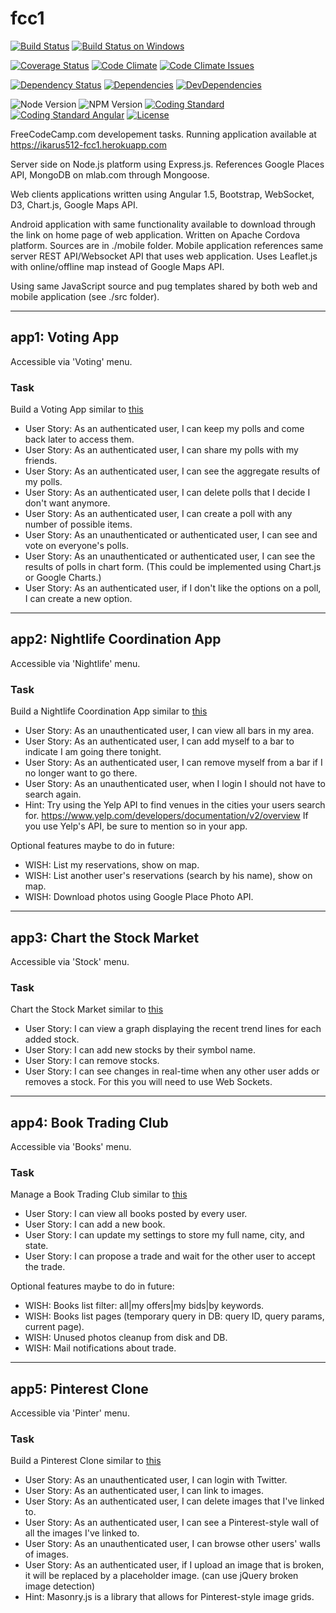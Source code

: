 # fcc1

[![Build Status](https://travis-ci.org/ikarus512/fcc1.svg?branch=master)](https://travis-ci.org/ikarus512/fcc1)
[![Build Status on Windows](https://ci.appveyor.com/api/projects/status/github/ikarus512/fcc1?branch=master&svg=true)](https://ci.appveyor.com/project/ikarus512/fcc1)

[![Coverage Status](https://coveralls.io/repos/github/ikarus512/fcc1/badge.svg)](https://coveralls.io/github/ikarus512/fcc1) <!-- [![Code Coverage](https://codecov.io/gh/ikarus512/fcc1/branch/master/graph/badge.svg)](https://codecov.io/gh/ikarus512/fcc1) -->
[![Code Climate](https://codeclimate.com/github/ikarus512/fcc1/badges/gpa.svg)](https://codeclimate.com/github/ikarus512/fcc1) <!-- a(href='https://saucelabs.com/u/chaijs')  img(alt="Selenium Test Status", src="https://saucelabs.com/browser-matrix/chaijs.svg") --> <!-- [![Code Climate Coverage](https://img.shields.io/codeclimate/coverage/github/ikarus512/fcc1.svg)](https://codeclimate.com/github/ikarus512/fcc1) -->
[![Code Climate Issues](https://img.shields.io/codeclimate/issues/github/ikarus512/fcc1.svg)](https://codeclimate.com/github/ikarus512/fcc1/issues)

[![Dependency Status](https://dependencyci.com/github/ikarus512/fcc1/badge)](https://dependencyci.com/github/ikarus512/fcc1)
[![Dependencies](https://david-dm.org/ikarus512/fcc1.svg)](https://david-dm.org/ikarus512/fcc1)
[![DevDependencies](https://david-dm.org/ikarus512/fcc1/dev-status.svg)](https://david-dm.org/ikarus512/fcc1#info=devDependencies)

<!-- [![GitHub Version of ikarus512/fcc1](https://badge.fury.io/gh/ikarus512/fcc1.svg)](https://badge.fury.io/gh/ikarus512/fcc1) -->
<!-- [![GitHub Version of ikarus512/fcc1](https://img.shields.io/github/tag/ikarus512/fcc1.svg)](https://badge.fury.io/gh/ikarus512/fcc1) -->
![Node Version](https://img.shields.io/badge/node-%3E=6.0-brightgreen.svg)
![NPM Version](https://img.shields.io/badge/npm-%3E=5.0-brightgreen.svg)
[![Coding Standard](https://img.shields.io/badge/code%20style-standard-brightgreen.svg)](http://standardjs.com/)
[![Coding Standard Angular](https://img.shields.io/badge/code%20style-angular-brightgreen.svg)](https://github.com/johnpapa/angular-styleguide/)
[![License](https://img.shields.io/github/license/ikarus512/fcc1.svg?label=lic&maxAge=2592000&colorB=4bc51d)](https://github.com/ikarus512/fcc1/blob/master/LICENSE)


FreeCodeCamp.com developement tasks. Running application available at https://ikarus512-fcc1.herokuapp.com




Server side on Node.js platform using Express.js. References Google Places API, MongoDB on mlab.com through Mongoose.

Web clients applications written using Angular 1.5, Bootstrap, WebSocket, D3, Chart.js, Google Maps API.

Android application with same functionality available to download through the link on home page of web application.
Written on Apache Cordova platform. Sources are in ./mobile folder.
Mobile application references same server REST API/Websocket API that uses web application.
Uses Leaflet.js with online/offline map instead of Google Maps API.
<!-- [![Android App File Size](https://img.shields.io/github/size/ikarus512/fcc1/blob/master/public/bin/ikarus512-fcc1apps.apk.svg)](https://david-dm.org/ikarus512/fcc1#info=devDependencies) -->

Using same JavaScript source and pug templates shared by both web and mobile application (see ./src folder).

--------------------------------------------------------------------------------

## app1: Voting App
Accessible via 'Voting' menu.

### Task
Build a Voting App similar to [this](https://fcc-voting-arthow4n.herokuapp.com)

+ User Story: As an authenticated user, I can keep my polls and come back later to access them.
+ User Story: As an authenticated user, I can share my polls with my friends.
+ User Story: As an authenticated user, I can see the aggregate results of my polls.
+ User Story: As an authenticated user, I can delete polls that I decide I don't want anymore.
+ User Story: As an authenticated user, I can create a poll with any number of possible items.
+ User Story: As an unauthenticated or authenticated user, I can see and vote on everyone's polls.
+ User Story: As an unauthenticated or authenticated user, I can see the results of polls in chart form. (This could be implemented using Chart.js or Google Charts.)
+ User Story: As an authenticated user, if I don't like the options on a poll, I can create a new option.


--------------------------------------------------------------------------------

## app2: Nightlife Coordination App
Accessible via 'Nightlife' menu.

### Task
Build a Nightlife Coordination App
similar to [this](http://whatsgoinontonight.herokuapp.com)

+ User Story: As an unauthenticated user, I can view all bars in my area.
+ User Story: As an authenticated user, I can add myself to a bar to indicate I am going there tonight.
+ User Story: As an authenticated user, I can remove myself from a bar if I no longer want to go there.
+ User Story: As an unauthenticated user, when I login I should not have to search again.
+ Hint: Try using the Yelp API to find venues in the cities your users search for.
  https://www.yelp.com/developers/documentation/v2/overview
  If you use Yelp's API, be sure to mention so in your app.

Optional features maybe to do in future:

- WISH: List my reservations, show on map.
- WISH: List another user's reservations (search by his name), show on map.
- WISH: Download photos using Google Place Photo API.


--------------------------------------------------------------------------------

## app3: Chart the Stock Market
Accessible via 'Stock' menu.

### Task
Chart the Stock Market
similar to [this](http://watchstocks.herokuapp.com)

+ User Story: I can view a graph displaying the recent trend lines for each added stock.
+ User Story: I can add new stocks by their symbol name.
+ User Story: I can remove stocks.
+ User Story: I can see changes in real-time when any other user adds or removes a stock. For this you will need to use Web Sockets.


--------------------------------------------------------------------------------

## app4: Book Trading Club
Accessible via 'Books' menu.

### Task
Manage a Book Trading Club
similar to [this](http://bookjump.herokuapp.com)

+ User Story: I can view all books posted by every user.
+ User Story: I can add a new book.
+ User Story: I can update my settings to store my full name, city, and state.
+ User Story: I can propose a trade and wait for the other user to accept the trade.

Optional features maybe to do in future:

- WISH: Books list filter: all|my offers|my bids|by keywords.
- WISH: Books list pages (temporary query in DB: query ID, query params, current page).
- WISH: Unused photos cleanup from disk and DB.
- WISH: Mail notifications about trade.


--------------------------------------------------------------------------------

## app5: Pinterest Clone
Accessible via 'Pinter' menu.

### Task
Build a Pinterest Clone
similar to [this](https://midnight-dust.hyperdev.space)

- User Story: As an unauthenticated user, I can login with Twitter.
- User Story: As an authenticated user, I can link to images.
- User Story: As an authenticated user, I can delete images that I've linked to.
- User Story: As an authenticated user, I can see a Pinterest-style wall of all the images I've linked to.
- User Story: As an unauthenticated user, I can browse other users' walls of images.
- User Story: As an authenticated user, if I upload an image that is broken, it will be replaced by a placeholder image. (can use jQuery broken image detection)
- Hint: Masonry.js is a library that allows for Pinterest-style image grids.
